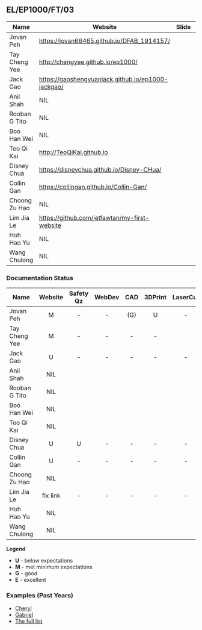 ## EL/EP1000/FT/03

| Name | Website | Slide | Video |
| ---- | ------- | ----- | ----- |
| Jovan Peh | https://jovan66465.github.io/DFAB_1914157/ |
| Tay Cheng Yee | http://chengyee.github.io/ep1000/ |
| Jack Gao | https://gaoshengyuanjack.github.io/ep1000-jackgao/ |
| Anil Shah | NIL |
| Rooban G Tito | NIL |
| Boo Han Wei | NIL |
| Teo Qi Kai | http://TeoQiKai.github.io |
| Disney Chua | https://disneychua.github.io/Disney-CHua/ |
| Collin Gan | https://collingan.github.io/Collin-Gan/ |
| Choong Zu Hao | NIL |
| Lim Jia Le | https://github.com/jetfawtan/my-first-website |
| Hoh Hao Yu | NIL |
| Wang Chulong | NIL |

### Documentation Status

| Name | Website | Safety Qz | WebDev | CAD | 3DPrint | LaserCut | EmbPrg | FProj |
| ---- | :-: | :-: | :-: | :-: | :-: | :-: | :-: | :-: |
| Jovan Peh | M | - | - | (G) | U | - |
| Tay Cheng Yee | M | - | - | - | - |
| Jack Gao | U | - | - | - | - | - |
| Anil Shah | NIL |
| Rooban G Tito | NIL |
| Boo Han Wei | NIL |
| Teo Qi Kai | NIL |
| Disney Chua | U | U | - | - | - | - |
| Collin Gan | U | - | - | - | - | - |
| Choong Zu Hao | NIL |
| Lim Jia Le | fix link | - | - | - | - | - |
| Hoh Hao Yu | NIL |
| Wang Chulong | NIL |

**Legend**
- **U** - below expectations<br>
- **M** - met minimum expectations<br>
- **G** - good<br>
- **E** - excellent<br>

### Examples (Past Years)
- [Cheryl](http://chwnzyl.github.io/DFAB/home)
- [Gabriel](https://gabriel-as.github.io/EP1000-SP/main.html)
- [The full list](../2020-S1/ep1000_ay20s1_gp2.md)
